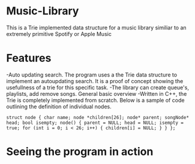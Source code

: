 # Music-Library
This is a Trie implemented data structure for a music library similiar to an extremely primitive Spotify or Apple Music

# Features
-Auto updating search. The program uses a the Trie data structure to implement an autoupdating search. It is a proof of concept showing the usefullness of a trie for this specific task.
-The library can create queue's, playlists, add remove songs. General basic overview
-Written in C++, the Trie is completely implemented from scratch. Below is a sample of code outlining the definition of individual nodes.

`struct node
{
    char name;
    node *children[26];
    node* parent;
    songNode* head;
    bool isempty;
    node()
    {
      parent = NULL;
      head = NULL;
      isempty = true;
      for (int i = 0; i < 26; i++)
      {
        children[i] = NULL;
      }
    }
};`

# Seeing the program in action
